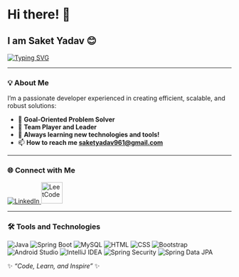 # Hi there! 👋  

## **I am Saket Yadav** 😊  
[![Typing SVG](https://readme-typing-svg.herokuapp.com?font=Roboto+Slab&size=35&color=F75C7E&center=true&vCenter=true&width=450&lines=Welcome+to+my+GitHub!;Java+full+stack+developer)](https://git.io/typing-svg)

---

### 💡 **About Me**  

I’m a passionate developer experienced in creating efficient, scalable, and robust solutions:  
- 🎯 **Goal-Oriented Problem Solver**  
- 🤝 **Team Player and Leader**  
- 🌱 **Always learning new technologies and tools!**
- 📫 **How to reach me saketyadav961@gmail.com**

---

### 🌐 **Connect with Me**  

<p align="left">
  <a href="https://www.linkedin.com/in/saket-yadav-433a56270/" target="_blank">
    <img src="https://img.icons8.com/fluency/48/000000/linkedin.png" alt="LinkedIn" title="LinkedIn" />
  </a>
  <a href="https://leetcode.com/u/Saketyadav/" target="_blank">
    <img src="https://upload.wikimedia.org/wikipedia/commons/1/19/LeetCode_logo_black.png" alt="LeetCode" width="48" height="48" title="LeetCode" />
  </a>
</p>

---

### 🛠️ **Tools and Technologies**  

<p align="left">
  <img src="https://img.icons8.com/color/48/000000/java-coffee-cup-logo.png" alt="Java" title="Java" />
  <img src="https://img.icons8.com/color/48/000000/spring-logo.png" alt="Spring Boot" title="Spring Boot" />
  <img src="https://img.icons8.com/ios-filled/50/00758f/mysql-logo.png" alt="MySQL" title="MySQL" />
  <img src="https://img.icons8.com/color/48/000000/html-5--v1.png" alt="HTML" title="HTML" />
  <img src="https://img.icons8.com/color/48/000000/css3.png" alt="CSS" title="CSS" />
  <img src="https://img.icons8.com/color/48/000000/bootstrap.png" alt="Bootstrap" title="Bootstrap" />
  <img src="https://img.icons8.com/color/48/000000/android-studio--v2.png" alt="Android Studio" title="Android Studio" />
  <img src="https://img.icons8.com/color/48/000000/intellij-idea.png" alt="IntelliJ IDEA" title="IntelliJ IDEA" />
  <img src="https://img.icons8.com/ios-filled/50/26e07f/shield.png" alt="Spring Security" title="Spring Security" />
  <img src="https://img.icons8.com/ios-glyphs/50/4caf50/database.png" alt="Spring Data JPA" title="Spring Data JPA" />
</p>

✨ _“Code, Learn, and Inspire”_ ✨

